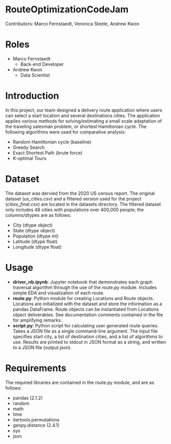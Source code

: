 # RouteOptimizationCodeJam
Contributors:  Marco Fernstaedt, Veronica Steele, Andrew Kwon

# Roles
- Marco Fernstaedt 
    - Back-end Developer
- Andrew Kwon
    - Data Scientist

# Introduction
In this project, our team designed a delivery route application where users can select a start location and several destinations cities. The application applies various methods for solving/estimating a small scale adaptation of the traveling salesman problem, or shortest Hamiltonian cycle. The following algorithms were used for comparative analysis:
- Random Hamiltonian cycle (baseline)
- Greedy Search
- Exact Shortest Path (brute force)
- K-optimal Tours

# Dataset
The dataset was dervied from the 2020 US census report. The original dataset (*us_cities.csv*) and a filtered version used for the project (*cities_final.csv*) are located in the datasets directory. The filtered dataset only includes 48 cities with populations over 400,000 people; the columns/dtypes are as follows:
- City (dtype object)
- State (dtype object)
- Population (dtype int)
- Latitude (dtype float)
- Longitude (dtype float)

# Usage
- **driver_nb.ipynb**: Jupyter notebook that demonstrates each graph traversal algorithm through the use of the route.py module. Includes simple EDA and visualization of each route.
- **route.py**: Python module for creating Locations and Route objects. Locations are initialized with the dataset and store the information as a pandas DataFrame. Route objects can be instantiated from Locations object deliverables. See documentation comments contained in the file for amplifying remarks.
- **script.py**: Python script for calculating user generated route queries. Takes a JSON file as a single command-line argument. The input file specifies start city, a list of destination cities, and a list of algorithms to use. Results are printed to stdout in JSON format as a string, and written to a JSON file (output.json).

# Requirements
The required libraries are contained in the route.py module, and are as follows:
- pandas (2.1.2)
- random
- math
- time
- itertools.permutations
- geopy.distance (2.4.1)
- sys
- json
